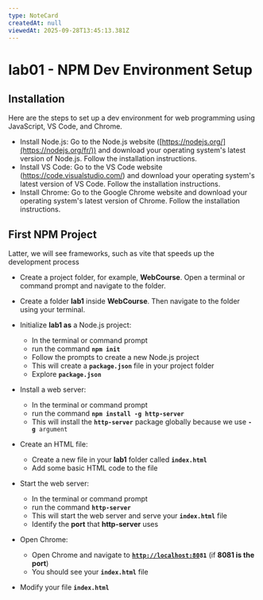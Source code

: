 ```yaml
---
type: NoteCard
createdAt: null
viewedAt: 2025-09-28T13:45:13.381Z
---
```


# lab01 - NPM Dev Environment Setup
## Installation

Here are the steps to set up a dev environment for web programming using JavaScript, VS Code, and Chrome.

*   Install Node.js: Go to the Node.js website ([https://nodejs.org/](https://nodejs.org/fr/)) and download your operating system's latest version of Node.js. Follow the installation instructions.
*   Install VS Code: Go to the VS Code website (<https://code.visualstudio.com/>) and download your operating system's latest version of VS Code. Follow the installation instructions.
*   Install Chrome: Go to the Google Chrome website and download your operating system's latest version of Chrome. Follow the installation instructions.

## First NPM Project

Latter, we will see frameworks, such as vite that speeds up the development process

*   Create a project folder, for example, **WebCourse**. Open a terminal or command prompt and navigate to the folder.

*   Create a folder **lab1** inside **WebCourse**. Then navigate to the folder using your terminal.

*   Initialize **lab1 as** a Node.js project:

    *   In the terminal or command prompt
    *   run the command **`npm init`**
    *   Follow the prompts to create a new Node.js project
    *   This will create a **`package.json`** file in your project folder
    *   Explore **`package.json`**

*   Install a web server:

    *   In the terminal or command prompt
    *   run the command **`npm install -g http-server`**
    *   This will install the **`http-server`** package globally because we use **`-g`**` argument`

*   Create an HTML file:

    *   Create a new file in your **lab1** folder called **`index.html`**
    *   Add some basic HTML code to the file

*   Start the web server:

    *   In the terminal or command prompt
    *   run the command **`http-server`**
    *   This will start the web server and serve your **`index.html`** file
    *   Identify the **port** that **http-server** uses

*   Open Chrome:

    *   Open Chrome and navigate to [**`http://localhost:80`**](http://localhost:8080/)**`81`** (if **8081 is the port**)
    *   You should see your **`index.html`** file

*   Modify your file **`index.html`**

